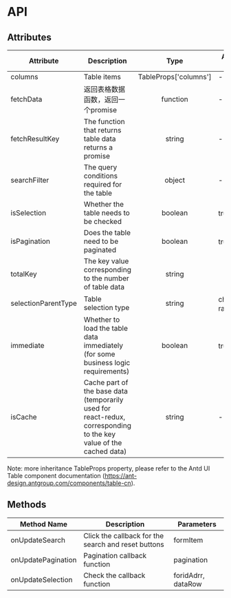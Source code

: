 ```javascript

```

# API

## Attributes

| Attribute           | Description                                                                                                       |         Type          | Accepted Values | Default  |
| ------------------- | ----------------------------------------------------------------------------------------------------------------- | :-------------------: | --------------- | :------: |
| columns             | Table items                                                                                                       | TableProps['columns'] | -               |    -     |
| fetchData           | 返回表格数据函数，返回一个promise                                                                                 |       function        | -               |    -     |
| fetchResultKey      | The function that returns table data returns a promise                                                            |        string         | -               |   data   |
| searchFilter        | The query conditions required for the table                                                                       |        object         | -               |    -     |
| isSelection         | Whether the table needs to be checked                                                                             |        boolean        | true、false     |   true   |
| isPagination        | Does the table need to be paginated                                                                               |        boolean        | true、false     |   true   |
| totalKey            | The key value corresponding to the number of table data                                                           |        string         |                 |   data   |
| selectionParentType | Table selection type                                                                                              |        string         | checkbox、radio | checkbox |
| immediate           | Whether to load the table data immediately (for some business logic requirements)                                 |        boolean        | true、false     |  false   |
| isCache             | Cache part of the base data (temporarily used for react-redux, corresponding to the key value of the cached data) |        string         | -               |    -     |

Note: more inheritance TableProps property, please refer to the Antd UI Table component documentation (https://ant-design.antgroup.com/components/table-cn).

## Methods

| Method Name        | Description                                         | Parameters         |
| ------------------ | --------------------------------------------------- | ------------------ |
| onUpdateSearch     | Click the callback for the search and reset buttons | formItem           |
| onUpdatePagination | Pagination callback function                        | pagination         |
| onUpdateSelection  | Check the callback function                         | foridAdrr, dataRow |
